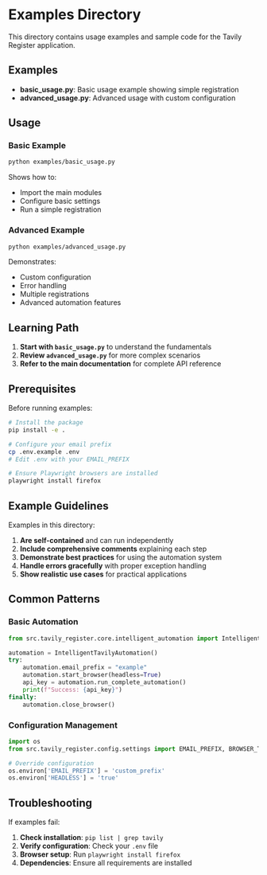 # Examples Directory

This directory contains usage examples and sample code for the Tavily Register application.

## Examples

- **basic_usage.py**: Basic usage example showing simple registration
- **advanced_usage.py**: Advanced usage with custom configuration

## Usage

### Basic Example
```bash
python examples/basic_usage.py
```

Shows how to:
- Import the main modules
- Configure basic settings
- Run a simple registration

### Advanced Example
```bash
python examples/advanced_usage.py
```

Demonstrates:
- Custom configuration
- Error handling
- Multiple registrations
- Advanced automation features

## Learning Path

1. **Start with `basic_usage.py`** to understand the fundamentals
2. **Review `advanced_usage.py`** for more complex scenarios
3. **Refer to the main documentation** for complete API reference

## Prerequisites

Before running examples:
```bash
# Install the package
pip install -e .

# Configure your email prefix
cp .env.example .env
# Edit .env with your EMAIL_PREFIX

# Ensure Playwright browsers are installed
playwright install firefox
```

## Example Guidelines

Examples in this directory:
1. **Are self-contained** and can run independently
2. **Include comprehensive comments** explaining each step
3. **Demonstrate best practices** for using the automation system
4. **Handle errors gracefully** with proper exception handling
5. **Show realistic use cases** for practical applications

## Common Patterns

### Basic Automation
```python
from src.tavily_register.core.intelligent_automation import IntelligentTavilyAutomation

automation = IntelligentTavilyAutomation()
try:
    automation.email_prefix = "example"
    automation.start_browser(headless=True)
    api_key = automation.run_complete_automation()
    print(f"Success: {api_key}")
finally:
    automation.close_browser()
```

### Configuration Management
```python
import os
from src.tavily_register.config.settings import EMAIL_PREFIX, BROWSER_TYPE

# Override configuration
os.environ['EMAIL_PREFIX'] = 'custom_prefix'
os.environ['HEADLESS'] = 'true'
```

## Troubleshooting

If examples fail:
1. **Check installation**: `pip list | grep tavily`
2. **Verify configuration**: Check your `.env` file
3. **Browser setup**: Run `playwright install firefox`
4. **Dependencies**: Ensure all requirements are installed
